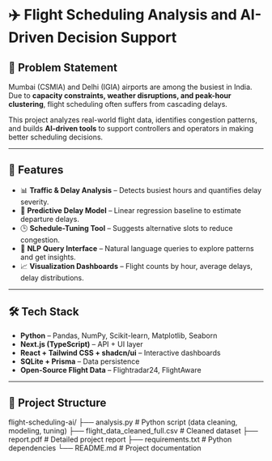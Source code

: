 # ✈️ Flight Scheduling Analysis and AI-Driven Decision Support

## 📌 Problem Statement
Mumbai (CSMIA) and Delhi (IGIA) airports are among the busiest in India.  
Due to **capacity constraints, weather disruptions, and peak-hour clustering**, flight scheduling often suffers from cascading delays.  

This project analyzes real-world flight data, identifies congestion patterns, and builds **AI-driven tools** to support controllers and operators in making better scheduling decisions.

---

## 🚀 Features
- 📊 **Traffic & Delay Analysis** – Detects busiest hours and quantifies delay severity.  
- 🤖 **Predictive Delay Model** – Linear regression baseline to estimate departure delays.  
- 🕒 **Schedule-Tuning Tool** – Suggests alternative slots to reduce congestion.  
- 💬 **NLP Query Interface** – Natural language queries to explore patterns and get insights.  
- 📈 **Visualization Dashboards** – Flight counts by hour, average delays, delay distributions.

---

## 🛠️ Tech Stack
- **Python** – Pandas, NumPy, Scikit-learn, Matplotlib, Seaborn  
- **Next.js (TypeScript)** – API + UI layer  
- **React + Tailwind CSS + shadcn/ui** – Interactive dashboards  
- **SQLite + Prisma** – Data persistence  
- **Open-Source Flight Data** – Flightradar24, FlightAware  

---

## 📂 Project Structure
flight-scheduling-ai/
├── analysis.py # Python script (data cleaning, modeling, tuning)
├── flight_data_cleaned_full.csv # Cleaned dataset
├── report.pdf # Detailed project report
├── requirements.txt # Python dependencies
└── README.md # Project documentation
